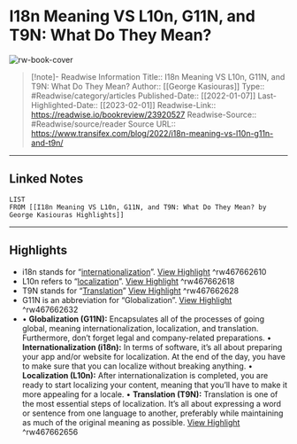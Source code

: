 # I18n Meaning VS L10n, G11N, and T9N: What Do They Mean?

![rw-book-cover](https://cdn-txweb.transifex.com/wp-content/uploads/2022/01/TX_Blog-13.png)
<br>
>[!note]- Readwise Information
>Title:: I18n Meaning VS L10n, G11N, and T9N: What Do They Mean?
>Author:: [[George Kasiouras]]
>Type:: #Readwise/category/articles
>Published-Date:: [[2022-01-07]]
>Last-Highlighted-Date:: [[2023-02-01]]
>Readwise-Link:: https://readwise.io/bookreview/23920527
>Readwise-Source:: #Readwise/source/reader
>Source URL:: https://www.transifex.com/blog/2022/i18n-meaning-vs-l10n-g11n-and-t9n/
--- 

## Linked Notes
```dataview
LIST
FROM [[I18n Meaning VS L10n, G11N, and T9N: What Do They Mean? by George Kasiouras Highlights]]
```

---

## Highlights
- i18n stands for “[internationalization](https://www.transifex.com/blog/2021/what-is-internationalization-i18n-in-software/)”. [View Highlight](https://readwise.io/open/467662610) ^rw467662610
- L10n refers to “[localization](https://www.transifex.com/blog/2021/what-is-localization/)”. [View Highlight](https://readwise.io/open/467662618) ^rw467662618
- T9N stands for “[Translation](https://en.wikipedia.org/wiki/Translation)” [View Highlight](https://readwise.io/open/467662628) ^rw467662628
- G11N is an abbreviation for “Globalization”. [View Highlight](https://readwise.io/open/467662632) ^rw467662632
- • **Globalization (G11N):** Encapsulates all of the processes of going global, meaning internationalization, localization, and translation. Furthermore, don’t forget legal and company-related preparations.
  • **Internationalization (i18n):** In terms of software, it’s all about preparing your app and/or website for localization. At the end of the day, you have to make sure that you can localize without breaking anything.
  • **Localization (L10n):** After internationalization is completed, you are ready to start localizing your content, meaning that you’ll have to make it more appealing for a locale.
  • **Translation (T9N):** Translation is one of the most essential steps of localization. It’s all about expressing a word or sentence from one language to another, preferably while maintaining as much of the original meaning as possible. [View Highlight](https://readwise.io/open/467662656) ^rw467662656
